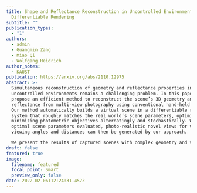```yaml
---
title: Shape and Reflectance Reconstruction in Uncontrolled Environments by
  Differentiable Rendering
subtitle: ""
publication_types:
  - "1"
authors:
  - admin
  - Guangmin Zang
  - Miao Qi
  - Wolfgang Heidrich
author_notes:
  - KAUST
publication: https://arxiv.org/abs/2110.12975
abstract: >-
  Simultaneous reconstruction of geometry and reflectance properties in
  uncontrolled environments remains a challenging problem. In this paper, we
  propose an efficient method to reconstruct the scene’s 3D geometry and
  reflectance from multi-view photography using conventional hand-held cameras.
  Our method automatically builds a virtual scene in a differentiable rendering
  system that roughly matches the real world’s scene parameters, optimized by
  minimizing photometric objectives alternatingly and stochastically. With the
  optimal scene parameters evaluated, photo-realistic novel views for various
  viewing angles and distances can then be generated by our approach.

  We present the results of captured scenes with complex geometry and various reflection types. Our method also shows superior performance compared to state-of-the-art alternatives in novel view synthesis visually and quantitatively
draft: false
featured: true
image:
  filename: featured
  focal_point: Smart
  preview_only: false
date: 2022-02-06T12:24:31.457Z
---
```

